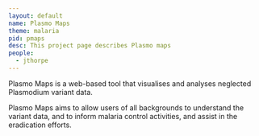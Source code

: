 ```yaml
---
layout: default
name: Plasmo Maps
theme: malaria
pid: pmaps
desc: This project page describes Plasmo maps
people:
  - jthorpe
---
```


Plasmo Maps is a web-based tool that visualises and analyses neglected Plasmodium variant data.

Plasmo Maps aims to allow users of all backgrounds to understand the variant data, and to inform malaria control activities, and assist in the eradication efforts.